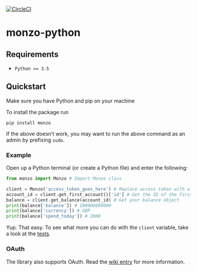 [![CircleCI](https://circleci.com/gh/babolivier/monzo-python/tree/dev.svg?style=svg)](https://circleci.com/gh/babolivier/monzo-python/tree/dev)

# monzo-python

## Requirements

* `Python >= 3.5`

## Quickstart
Make sure you have Python and pip on your machine

To install the package run

`pip install monzo`

If the above doesn’t work, you may want to run the above command as an admin by prefixing `sudo`.

### Example
Open up a Python terminal (or create a Python file) and enter the following:

```python
from monzo import Monzo # Import Monzo class

client = Monzo('access_token_goes_here') # Replace access token with a valid token found at: https://developers.monzo.com/
account_id = client.get_first_account()['id'] # Get the ID of the first account linked to the access token
balance = client.get_balance(account_id) # Get your balance object
print(balance['balance']) # 100000000000
print(balance['currency']) # GBP
print(balance['spend_today']) # 2000
```

Yup. That easy. To see what more you can do with the `client` variable, take a look at the [tests](https://github.com/muyiwaolu/monzo-python/blob/master/tests/test_api_endpoints.py).

### OAuth

The library also supports OAuth. Read the [wiki entry](https://github.com/muyiwaolu/monzo-python/wiki/OAuth) for more information.
